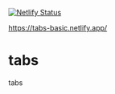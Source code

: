 [![Netlify Status](https://api.netlify.com/api/v1/badges/bb9ec7bc-0d66-4f17-977e-a36a26bfa273/deploy-status)](https://app.netlify.com/sites/tabs-basic/deploys)

https://tabs-basic.netlify.app/

# tabs
tabs
